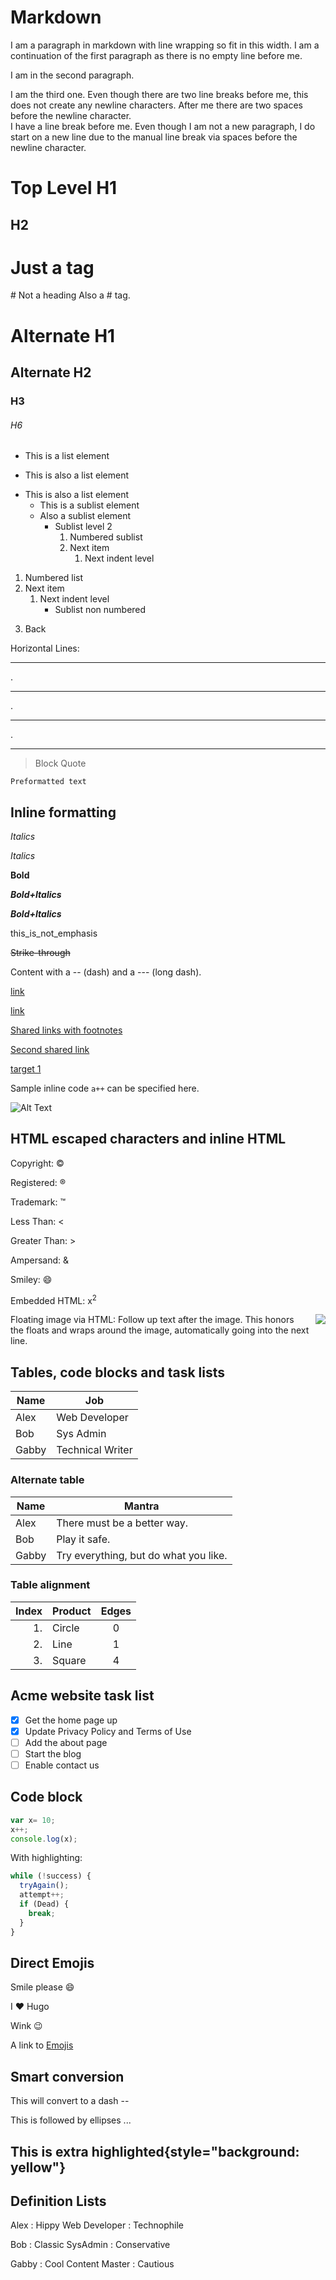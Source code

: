 Markdown
===========

I am a paragraph in markdown with line
wrapping so fit in this width.
I am a continuation of the first paragraph
as there is no empty line before me.

I am in the second paragraph.

I am the third one. Even though there are
two line breaks before me, this does not
create any newline characters. After me there
are two spaces before the newline character.  
I have a line break before me. Even though
I am not a new paragraph, I do start on a
new line due to the manual line break via
spaces before the newline character.

Top Level H1
=============

H2
---

# Just a tag
\# Not a heading
Also a # tag.

# Alternate H1

## Alternate H2

### H3

###### H6

* This is a list element

+ This is also a list element

- This is also a list element
  * This is a sublist element
  * Also a sublist element
    * Sublist level 2
       1. Numbered sublist
       2. Next item
             1. Next indent level

1) Numbered list
2) Next item
     1. Next indent level
        * Sublist non numbered

3. Back

Horizontal Lines:

------------------------------------
.
***********************************
.
***
.

---

> Block Quote

    Preformatted text

## Inline formatting

*Italics*

*Italics*

__Bold__

__*Bold+Italics*__

***Bold+Italics***

this_is_not_emphasis

~~Strike-through~~

Content with a -- (dash) and a --- (long dash).

[link](http://link/path/to/target)

[link](http://link/path/to/target "TITLE ON LINK")

[Shared links with footnotes][target 1]

[Second shared link][target 1]

[target 1]

[target 1]: http://footnote.com

Sample inline code `a++` can be specified here.

![Alt Text](/path/to/image "Optional Tooltip")

## HTML escaped characters and inline HTML

Copyright: &copy;

Registered: &reg;

Trademark: &trade;

Less Than: &lt;

Greater Than: &gt;

Ampersand: &amp;

Smiley: &#x1F604;

Embedded HTML: x<sup>2</sup>

Floating image via HTML: <img src="/image/logo.png" style="float: right; padding: 0 0 0 10px"> Follow up text after the image. This honors the floats and wraps around the image, automatically going into the next line.

## Tables, code blocks and task lists

   Name | Job
--------|------
   Alex | Web Developer
    Bob | Sys Admin
   Gabby| Technical Writer

### Alternate table

|  Name | Mantra |
|  ---  | --- |
| Alex  | There must be a better way. |
| Bob   | Play it safe. |
| Gabby | Try everything, but do what you like. |

### Table alignment

| Index |  Product | Edges |
| --:   |  :--  | :-: |
| 1.  | Circle  | 0 |
| 2.  | Line   | 1 |
| 3.  | Square | 4 |

## Acme website task list

* [x] Get the home page up
* [x] Update Privacy Policy and Terms of Use
* [ ] Add the about page
* [ ] Start the blog
* [ ] Enable contact us

## Code block

```javascript
var x= 10;
x++;
console.log(x);
```

With highlighting:

```javascript {linenos=true,hl_lines=[2,"4-6"],linenostart=199}
while (!success) {
  tryAgain();
  attempt++;
  if (Dead) {
    break;
  }
}
```

## Direct Emojis

Smile please :smile:

I :heart: Hugo

Wink :wink:

A link to [Emojis](#direct-emojis)

## Smart conversion

This will convert to a dash --

This is followed by ellipses ...

## This is extra highlighted{style="background: yellow"}

## Definition Lists

Alex
: Hippy Web Developer
: Technophile

Bob
: Classic SysAdmin
: Conservative

Gabby
: Cool Content Master
: Cautious
